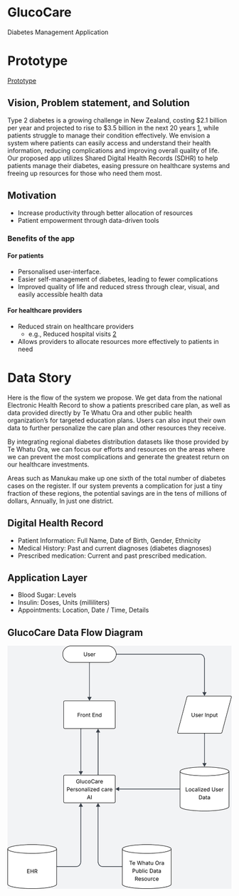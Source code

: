 # GlucoCare

Diabetes Management Application

# Prototype
[Prototype](https://www.figma.com/proto/fp31nzVarWBfVf5cnIFnJ9/Wireframing?node-id=92-141&p=f&t=8BFNQAdpuVPZSi9U-1&scaling=scale-down&content-scaling=fixed&page-id=0%3A1&starting-point-node-id=92%3A141)

## Vision, Problem statement, and Solution

Type 2 diabetes is a growing challenge in New Zealand, costing $2.1 billion per year and projected to rise to $3.5 billion in the next 20 years [1], while patients struggle to manage their condition effectively. We envision a system where patients can easily access and understand their health information, reducing complications and improving overall quality of life. Our proposed app utilizes Shared Digital Health Records (SDHR) to help patients manage their diabetes, easing pressure on healthcare systems and freeing up resources for those who need them most.

## Motivation

- Increase productivity through better allocation of resources
- Patient empowerment through data-driven tools

### Benefits of the app

#### For patients

- Personalised user-interface.
- Easier self-management of diabetes, leading to fewer complications
- Improved quality of life and reduced stress through clear, visual, and easily accessible health data

#### For healthcare providers

- Reduced strain on healthcare providers
  - e.g., Reduced hospital visits [2]
- Allows providers to allocate resources more effectively to patients in need

[1]: https://static1.squarespace.com/static/5a1b161b6957daf4c4f3b326/t/61e8786f1229ac6ea63ec596/1642625139085/PwC+Economic+and+Social+Cost+of+Type+2+Diabetes+-+FINAL+REPORT+Executive+Summary+17.11.2020+-+Secure.pdf
[2]: https://onlinedegrees.valpo.edu/reducing-healthcare-costs-with-preventative-health-measures/

# Data Story

Here is the flow of the system we propose. We get data from the national Electronic Health Record to show a patients prescribed care plan, as well as data provided directly by Te Whatu Ora and other public health organization’s for targeted education plans. Users can also input their own data to further personalize the care plan and other resources they receive.

By integrating regional diabetes distribution datasets like those provided by Te Whatu Ora, we can focus our efforts and resources on the areas where we can prevent the most complications and generate the greatest return on our healthcare investments.

Areas such as Manukau make up one sixth of the total number of diabetes cases on the register. If our system prevents a complication for just a tiny fraction of these regions, the potential savings are in the tens of millions of dollars, Annually, In just one district.

## Digital Health Record

- Patient Information: Full Name, Date of Birth, Gender, Ethnicity
- Medical History: Past and current diagnoses (diabetes diagnoses)
- Prescribed medication: Current and past prescribed medication.

## Application Layer

- Blood Sugar: Levels
- Insulin: Doses, Units (milliliters)
- Appointments: Location, Date / Time, Details

## GlucoCare Data Flow Diagram

![](entity_relationship_diagram.png)
